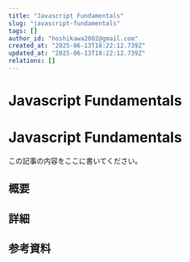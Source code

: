 ```yaml
---
title: "Javascript Fundamentals"
slug: "javascript-fundamentals"
tags: []
author_id: "hoshikawa2002@gmail.com"
created_at: "2025-06-13T18:22:12.739Z"
updated_at: "2025-06-13T18:22:12.739Z"
relations: []
---
```


# Javascript Fundamentals

# Javascript Fundamentals

この記事の内容をここに書いてください。

## 概要

## 詳細

## 参考資料
